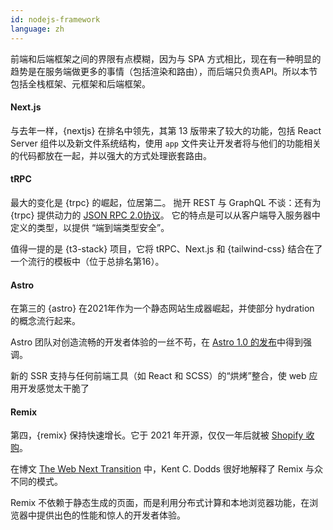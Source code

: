 ```yaml
---
id: nodejs-framework
language: zh
---
```


前端和后端框架之间的界限有点模糊，因为与 SPA 方式相比，现在有一种明显的趋势是在服务端做更多的事情（包括渲染和路由），而后端只负责API。所以本节包括全栈框架、元框架和后端框架。

#### Next.js

与去年一样，{nextjs} 在排名中领先，其第 13 版带来了较大的功能，包括 React Server 组件以及新文件系统结构，使用 `app` 文件夹让开发者将与他们的功能相关的代码都放在一起，并以强大的方式处理嵌套路由。

#### tRPC

最大的变化是 {trpc} 的崛起，位居第二。
抛开 REST 与 GraphQL 不谈：还有为 {trpc} 提供动力的 [JSON RPC 2.0协议](https://en.wikipedia.org/wiki/JSON-RPC)。
它的特点是可以从客户端导入服务器中定义的类型，以提供 “端到端类型安全”。

值得一提的是 {t3-stack} 项目，它将 tRPC、Next.js 和 {tailwind-css} 结合在了一个流行的模板中（位于总排名第16）。

#### Astro

在第三的 {astro} 在2021年作为一个静态网站生成器崛起，并使部分 hydration 的概念流行起来。

Astro 团队对创造流畅的开发者体验的一丝不苟，在 [Astro 1.0 的发布](https://astro.build/blog/astro-1/)中得到强调。

新的 SSR 支持与任何前端工具（如 React 和 SCSS）的“烘烤”整合，使 web 应用开发感觉太干脆了

#### Remix

第四，{remix} 保持快速增长。它于 2021 年开源，仅仅一年后就被 [Shopify 收购](https://remix.run/blog/remixing-shopify)。

在博文 [The Web Next Transition](https://www.epicweb.dev/the-webs-next-transition) 中，Kent C. Dodds 很好地解释了 Remix 与众不同的模式。

Remix 不依赖于静态生成的页面，而是利用分布式计算和本地浏览器功能，在浏览器中提供出色的性能和惊人的开发者体验。
